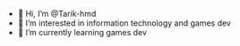 - 👋 Hi, I’m @Tarik-hmd
- 👀 I’m interested in information technology and games dev
- 🌱 I’m currently learning games dev


<!---
Tarik-hmd/Tarik-hmd is a ✨ special ✨ repository because its `README.md` (this file) appears on your GitHub profile.
You can click the Preview link to take a look at your changes.
--->
